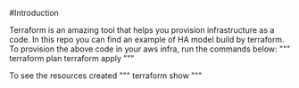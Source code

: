 #Introduction

Terraform is an amazing tool that helps you provision infrastructure as a code. In this repo you can find an example of HA model build by terraform.
To provision the above code in your aws infra, run the commands below:
"""
terraform plan
terraform apply
"""

To see the resources created
"""
terraform show
"""

